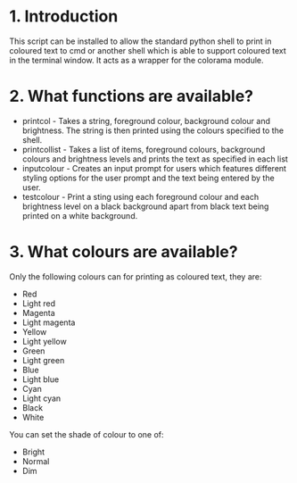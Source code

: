 # 1. Introduction
This script can be installed to allow the standard python shell to print in coloured text to cmd or another shell which
is able to support coloured text in the terminal window. It acts as a wrapper for the colorama module.

# 2. What functions are available?
* printcol - Takes a string, foreground colour, background colour and brightness. The string is then printed using the
colours specified to the shell.
* printcollist - Takes a list of items, foreground colours, background colours and brightness levels and prints the text
as specified in each list
* inputcolour - Creates an input prompt for users which features different styling options for the user prompt and the
text being entered by the user.
* testcolour - Print a sting using each foreground colour and each brightness level on a black background apart from black
text being printed on a white background.

# 3. What colours are available?
Only the following colours can for printing as coloured text, they are:
* Red
* Light red
* Magenta
* Light magenta
* Yellow
* Light yellow
* Green
* Light green
* Blue
* Light blue
* Cyan
* Light cyan
* Black
* White

You can set the shade of colour to one of:
* Bright
* Normal
* Dim
